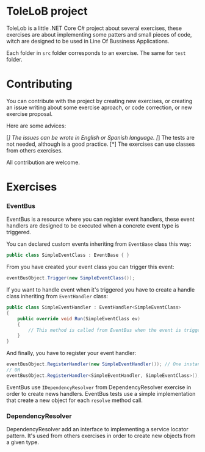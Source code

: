 # ToleLoB project

ToleLob is a little .NET Core C# project about several exercises, these exercises are about implementing some patters and small pieces of code, witch are designed to be used in Line Of Bussiness Applications.

Each folder in `src` folder corresponds to an exercise. The same for `test` folder.

# Contributing
You can contribute with the project by creating new exercises, or creating an issue writing about some exercise aproach, or code correction, or new exercise proposal.

Here are some advices:

[*] The issues can be wrote in English or Spanish language.
[*] The tests are not needed, although is a good practice.
[*] The exercises can use classes from others exercises.

All contribution are welcome.

# Exercises

### EventBus

EventBus is a resource where you can register event handlers, these event handlers are designed to be executed when a concrete event type is triggered.

You can declared custom events inheriting from `EventBase` class this way:

```` csharp
public class SimpleEventClass : EventBase { }

```` 

From you have created your event class you can trigger this event:

```` csharp
eventBusObject.Trigger(new SimpleEventClass());
````

If you want to handle event when it's triggered you have to create a handle class inheriting from `EventHandler` class:

```` csharp
public class SimpleEventHandler : EventHandler<SimpleEventClass>
{
    public override void Run(SimpleEventClass ev) 
    { 
        // This method is called from EventBus when the event is triggered 
    }
}
````

And finally, you have to register your event handler:

```` csharp
eventBusObject.RegisterHandler(new SimpleEventHandler()); // One instance for all triggers
// OR
eventBusObject.RegisterHandler<SimpleEventHandler, SimpleEventClass>(); // New instance for each triggers
````

EventBus use `IDependencyResolver` from DependencyResolver exercise in order to create news handlers.
EventBus tests use a simple implementation that create a new object for each `resolve` method call.

### DependencyResolver

DependencyResolver add an interface to implementing a service locator pattern. It's used from others exercises in order to create new objects from a given type.